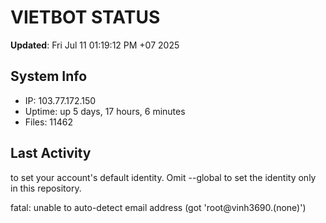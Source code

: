 # VIETBOT STATUS
**Updated**: Fri Jul 11 01:19:12 PM +07 2025

## System Info
- IP: 103.77.172.150
- Uptime: up 5 days, 17 hours, 6 minutes
- Files: 11462

## Last Activity

to set your account's default identity.
Omit --global to set the identity only in this repository.

fatal: unable to auto-detect email address (got 'root@vinh3690.(none)')
